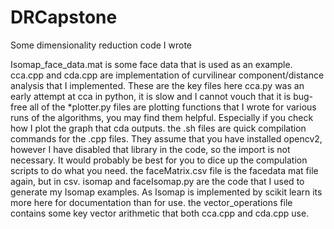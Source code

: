 # DRCapstone
Some dimensionality reduction code I wrote

Isomap_face_data.mat is some face data that is used as an example.
cca.cpp and cda.cpp are implementation of curvilinear component/distance analysis that I implemented. These are the key files here
cca.py was an early attempt at cca in python, it is slow and I cannot vouch that it is bug-free
all of the \*plotter.py files are plotting functions that I wrote for various runs of the algorithms, you may find them helpful. Especially if you check how I plot the graph that cda outputs.
the .sh files are quick compilation commands for the .cpp files. They assume that you have installed opencv2, however I have disabled that library in the code, so the import is not necessary. It would probably be best for you to dice up the compulation scripts to do what you need.
the faceMatrix.csv file is the facedata mat file again, but in csv.
isomap and faceIsomap.py are the code that I used to generate my Isomap examples. As Isomap is implemented by scikit learn its more here for documentation than for use.
the vector_operations file contains some key vector arithmetic that both cca.cpp and cda.cpp use.
